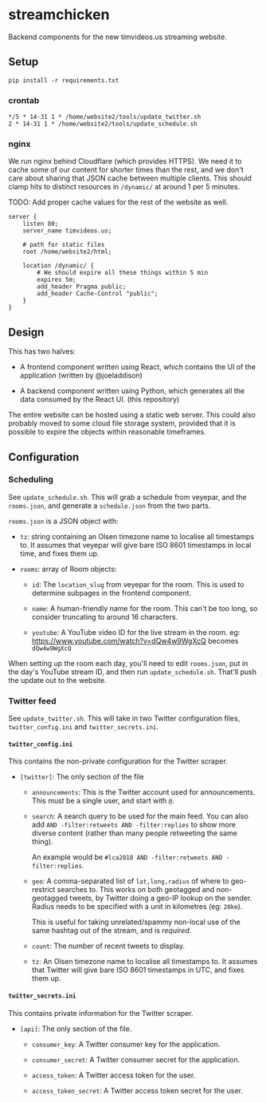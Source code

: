 # streamchicken

Backend components for the new timvideos.us streaming website.

## Setup

```
pip install -r requirements.txt
```

### crontab

```
*/5 * 14-31 1 * /home/website2/tools/update_twitter.sh
2 * 14-31 1 * /home/website2/tools/update_schedule.sh
```

### nginx

We run nginx behind Cloudflare (which provides HTTPS).  We need it to cache some of our content for shorter times than the rest, and we don't care about sharing that JSON cache between multiple clients.  This should clamp hits to distinct resources in `/dynamic/` at around 1 per 5 minutes.

TODO: Add proper cache values for the rest of the website as well.

```
server {
	listen 80;
	server_name timvideos.us;

	# path for static files
	root /home/website2/html;

	location /dynamic/ {
		# We should expire all these things within 5 min
		expires 5m;
		add_header Pragma public;
		add_header Cache-Control "public";
	}
}
```

## Design

This has two halves:

* A frontend component written using React, which contains the UI of the application (written by @joeladdison)

* A backend component written using Python, which generates all the data consumed by the React UI. (this repository)

The entire website can be hosted using a static web server.  This could also probably moved to some cloud file storage system, provided that it is possible to expire the objects within reasonable timeframes.

## Configuration

### Scheduling

See `update_schedule.sh`.  This will grab a schedule from veyepar, and the `rooms.json`, and generate a `schedule.json` from the two parts.

`rooms.json` is a JSON object with:

- `tz`: string containing an Olsen timezone name to localise all timestamps to. It assumes that veyepar will give bare ISO 8601 timestamps in local time, and fixes them up.

- `rooms`: array of Room objects:

  - `id`: The `location_slug` from veyepar for the room. This is used to determine subpages in the frontend component.
  
  - `name`: A human-friendly name for the room.  This can't be too long, so consider truncating to around 16 characters.
  
  - `youtube`: A YouTube video ID for the live stream in the room.  eg: https://www.youtube.com/watch?v=dQw4w9WgXcQ becomes `dQw4w9WgXcQ`

When setting up the room each day, you'll need to edit `rooms.json`, put in the day's YouTube stream ID, and then run `update_schedule.sh`.  That'll push the update out to the website.

### Twitter feed

See `update_twitter.sh`.  This will take in two Twitter configuration files, `twitter_config.ini` and `twitter_secrets.ini`.

#### `twitter_config.ini`

This contains the non-private configuration for the Twitter scraper.

- `[twitter]`: The only section of the file

  - `announcements`: This is the Twitter account used for announcements. This must be a single user, and start with `@`.
  
  - `search`: A search query to be used for the main feed. You can also add `AND -filter:retweets AND -filter:replies` to show more diverse content (rather than many people retweeting the same thing).
    
    An example would be `#lca2018 AND -filter:retweets AND -filter:replies`.
  
  - `geo`: A comma-separated list of `lat,long,radius` of where to geo-restrict searches to.  This works on both geotagged and non-geotagged tweets, by Twitter doing a geo-IP lookup on the sender.  Radius needs to be specified with a unit in kilometres (eg: `20km`).
    
    This is useful for taking unrelated/spammy non-local use of the same hashtag out of the stream, and is _required_.
  
  - `count`: The number of recent tweets to display.
  
  - `tz`: An Olsen timezone name to localise all timestamps to. It assumes that Twitter will give bare ISO 8601 timestamps in UTC, and fixes them up.

#### `twitter_secrets.ini`

This contains private information for the Twitter scraper.

- `[api]`: The only section of the file.

  - `consumer_key`: A Twitter consumer key for the application.
  
  - `consumer_secret`: A Twitter consumer secret for the application.
  
  - `access_token`: A Twitter access token for the user.
  
  - `access_token_secret`: A Twitter access token secret for the user.
